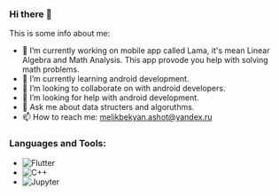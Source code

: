 ### Hi there 👋

This is some info about me:

- 🔭 I’m currently working on mobile app called Lama, it's mean Linear Algebra and Math Analysis. This app provode you help with solving math problems.
- 🌱 I’m currently learning android development.
- 👯 I’m looking to collaborate on with android developers.
- 🤔 I’m looking for help with android development.
- 💬 Ask me about data structers and algoruthms.
- 📫 How to reach me: melikbekyan.ashot@yandex.ru

### Languages and Tools:

- ![Flutter](https://img.shields.io/badge/-Python-yellow?style=for-the-badge&logo=python)
- ![C++](https://img.shields.io/badge/-C++-00599C?logo=data:assets/cpp.png)  
- ![Jupyter](https://img.shields.io/badge/-Jupyter-F37626?style=for-the-badge&logo=data:assets/jupyter.svg)
